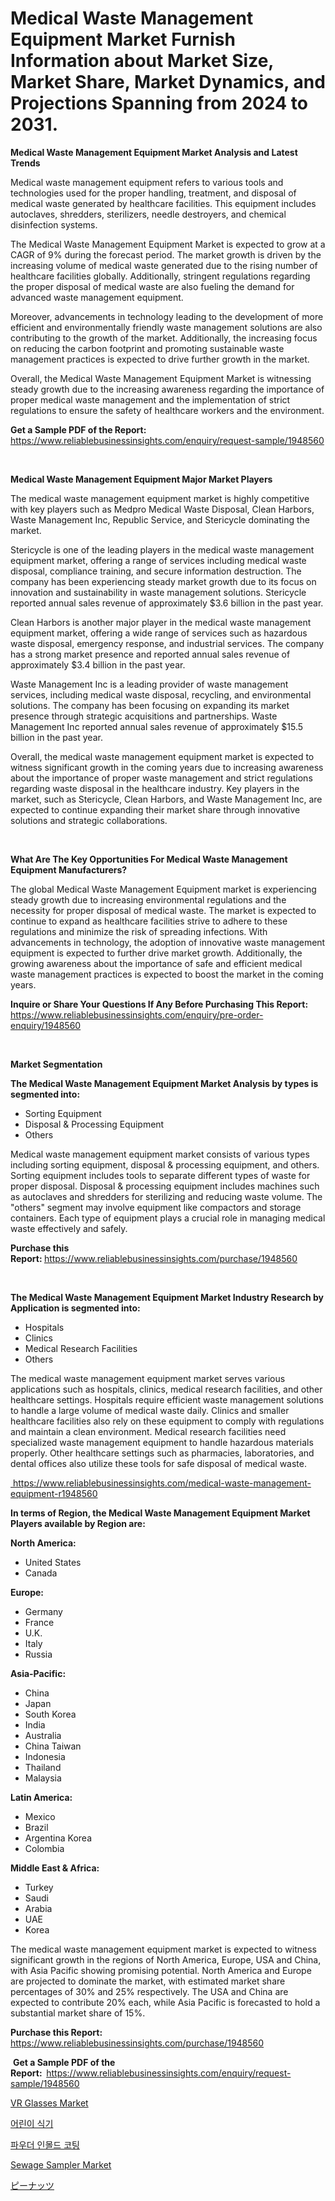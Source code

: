 <p><h1>Medical Waste Management Equipment Market Furnish Information about Market Size, Market Share, Market Dynamics, and Projections Spanning from 2024 to 2031.</h1></p><p><strong>Medical Waste Management Equipment Market Analysis and Latest Trends</strong></p>
<p><p>Medical waste management equipment refers to various tools and technologies used for the proper handling, treatment, and disposal of medical waste generated by healthcare facilities. This equipment includes autoclaves, shredders, sterilizers, needle destroyers, and chemical disinfection systems. </p><p>The Medical Waste Management Equipment Market is expected to grow at a CAGR of 9% during the forecast period. The market growth is driven by the increasing volume of medical waste generated due to the rising number of healthcare facilities globally. Additionally, stringent regulations regarding the proper disposal of medical waste are also fueling the demand for advanced waste management equipment.</p><p>Moreover, advancements in technology leading to the development of more efficient and environmentally friendly waste management solutions are also contributing to the growth of the market. Additionally, the increasing focus on reducing the carbon footprint and promoting sustainable waste management practices is expected to drive further growth in the market.</p><p>Overall, the Medical Waste Management Equipment Market is witnessing steady growth due to the increasing awareness regarding the importance of proper medical waste management and the implementation of strict regulations to ensure the safety of healthcare workers and the environment.</p></p>
<p><strong>Get a Sample PDF of the Report:&nbsp;</strong> <a href="https://www.reliablebusinessinsights.com/enquiry/request-sample/1948560">https://www.reliablebusinessinsights.com/enquiry/request-sample/1948560</a></p>
<p>&nbsp;</p>
<p><strong>Medical Waste Management Equipment Major Market Players</strong></p>
<p><p>The medical waste management equipment market is highly competitive with key players such as Medpro Medical Waste Disposal, Clean Harbors, Waste Management Inc, Republic Service, and Stericycle dominating the market.</p><p>Stericycle is one of the leading players in the medical waste management equipment market, offering a range of services including medical waste disposal, compliance training, and secure information destruction. The company has been experiencing steady market growth due to its focus on innovation and sustainability in waste management solutions. Stericycle reported annual sales revenue of approximately $3.6 billion in the past year.</p><p>Clean Harbors is another major player in the medical waste management equipment market, offering a wide range of services such as hazardous waste disposal, emergency response, and industrial services. The company has a strong market presence and reported annual sales revenue of approximately $3.4 billion in the past year.</p><p>Waste Management Inc is a leading provider of waste management services, including medical waste disposal, recycling, and environmental solutions. The company has been focusing on expanding its market presence through strategic acquisitions and partnerships. Waste Management Inc reported annual sales revenue of approximately $15.5 billion in the past year.</p><p>Overall, the medical waste management equipment market is expected to witness significant growth in the coming years due to increasing awareness about the importance of proper waste management and strict regulations regarding waste disposal in the healthcare industry. Key players in the market, such as Stericycle, Clean Harbors, and Waste Management Inc, are expected to continue expanding their market share through innovative solutions and strategic collaborations.</p></p>
<p>&nbsp;</p>
<p><strong>What Are The Key Opportunities For Medical Waste Management Equipment Manufacturers?</strong></p>
<p><p>The global Medical Waste Management Equipment market is experiencing steady growth due to increasing environmental regulations and the necessity for proper disposal of medical waste. The market is expected to continue to expand as healthcare facilities strive to adhere to these regulations and minimize the risk of spreading infections. With advancements in technology, the adoption of innovative waste management equipment is expected to further drive market growth. Additionally, the growing awareness about the importance of safe and efficient medical waste management practices is expected to boost the market in the coming years.</p></p>
<p><strong>Inquire or Share Your Questions If Any Before Purchasing This Report:</strong> <a href="https://www.reliablebusinessinsights.com/enquiry/pre-order-enquiry/1948560">https://www.reliablebusinessinsights.com/enquiry/pre-order-enquiry/1948560</a></p>
<p>&nbsp;</p>
<p><strong>Market Segmentation</strong></p>
<p><strong>The Medical Waste Management Equipment Market Analysis by types is segmented into:</strong></p>
<p><ul><li>Sorting Equipment</li><li>Disposal & Processing Equipment</li><li>Others</li></ul></p>
<p><p>Medical waste management equipment market consists of various types including sorting equipment, disposal & processing equipment, and others. Sorting equipment includes tools to separate different types of waste for proper disposal. Disposal & processing equipment includes machines such as autoclaves and shredders for sterilizing and reducing waste volume. The "others" segment may involve equipment like compactors and storage containers. Each type of equipment plays a crucial role in managing medical waste effectively and safely.</p></p>
<p><strong>Purchase this Report:&nbsp;</strong><a href="https://www.reliablebusinessinsights.com/purchase/1948560">https://www.reliablebusinessinsights.com/purchase/1948560</a></p>
<p>&nbsp;</p>
<p><strong>The Medical Waste Management Equipment Market Industry Research by Application is segmented into:</strong></p>
<p><ul><li>Hospitals</li><li>Clinics</li><li>Medical Research Facilities</li><li>Others</li></ul></p>
<p><p>The medical waste management equipment market serves various applications such as hospitals, clinics, medical research facilities, and other healthcare settings. Hospitals require efficient waste management solutions to handle a large volume of medical waste daily. Clinics and smaller healthcare facilities also rely on these equipment to comply with regulations and maintain a clean environment. Medical research facilities need specialized waste management equipment to handle hazardous materials properly. Other healthcare settings such as pharmacies, laboratories, and dental offices also utilize these tools for safe disposal of medical waste.</p></p>
<p><a href="https://www.reliablebusinessinsights.com/medical-waste-management-equipment-r1948560">&nbsp;https://www.reliablebusinessinsights.com/medical-waste-management-equipment-r1948560</a></p>
<p><strong>In terms of Region, the Medical Waste Management Equipment Market Players available by Region are:</strong></p>
<p>
    <p> <strong> North America: </strong>
        <ul>
            <li>United States</li>
            <li>Canada</li>
        </ul>
        </p> 
    <p> <strong> Europe: </strong>
        <ul>
            <li>Germany</li>
            <li>France</li>
            <li>U.K.</li>
            <li>Italy</li>
            <li>Russia</li>
        </ul>
        </p> 
    <p> <strong> Asia-Pacific: </strong>
        <ul>
            <li>China</li>
            <li>Japan</li>
            <li>South Korea</li>
            <li>India</li>
            <li>Australia</li>
            <li>China Taiwan</li>
            <li>Indonesia</li>
            <li>Thailand</li>
            <li>Malaysia</li>
        </ul>
        </p> 
    <p> <strong> Latin America: </strong>
        <ul>
            <li>Mexico</li>
            <li>Brazil</li>
            <li>Argentina Korea</li>
            <li>Colombia</li>
        </ul>
        </p> 
    <p> <strong> Middle East & Africa: </strong>
        <ul>
            <li>Turkey</li>
            <li>Saudi</li>
            <li>Arabia</li>
            <li>UAE</li>
            <li>Korea</li>
        </ul>
    </p>
    </p>
<p><p>The medical waste management equipment market is expected to witness significant growth in the regions of North America, Europe, USA and China, with Asia Pacific showing promising potential. North America and Europe are projected to dominate the market, with estimated market share percentages of 30% and 25% respectively. The USA and China are expected to contribute 20% each, while Asia Pacific is forecasted to hold a substantial market share of 15%.</p></p>
<p><strong>Purchase this Report: </strong><a href="https://www.reliablebusinessinsights.com/purchase/1948560">https://www.reliablebusinessinsights.com/purchase/1948560</a></p>
<p>&nbsp;<strong>Get a Sample PDF of the Report:&nbsp;&nbsp;</strong><a href="https://www.reliablebusinessinsights.com/enquiry/request-sample/1948560">https://www.reliablebusinessinsights.com/enquiry/request-sample/1948560</a></p>
<p><strong></strong></p>
<p><p><a href="https://github.com/mabenkhyari11/Market-Research-Report-List-1/blob/main/vr-glasses-market.md">VR Glasses Market</a></p><p><a href="https://github.com/vsap75a286l/Market-Research-Report-List-2/blob/main/4663616169682.md">어린이 식기</a></p><p><a href="https://github.com/idcefvhkdut6/Market-Research-Report-List-2/blob/main/7592053169681.md">파우더 인몰드 코팅</a></p><p><a href="https://github.com/claudianurdin/Market-Research-Report-List-1/blob/main/sewage-sampler-market.md">Sewage Sampler Market</a></p><p><a href="https://medium.com/@lilliandach1969/%E3%83%94%E3%83%BC%E3%83%8A%E3%83%83%E3%83%84%E5%B8%82%E5%A0%B4%E6%A6%82%E8%A6%81-2024%E5%B9%B4%E3%81%8B%E3%82%892031%E5%B9%B4%E3%81%BE%E3%81%A7%E3%81%AE%E4%B8%96%E7%95%8C%E5%B8%82%E5%A0%B4%E5%8B%95%E5%90%91%E3%81%A8%E5%B0%86%E6%9D%A5%E3%81%AE%E8%A6%8B%E9%80%9A%E3%81%97-4ab0d9424fa3">ピーナッツ</a></p></p>